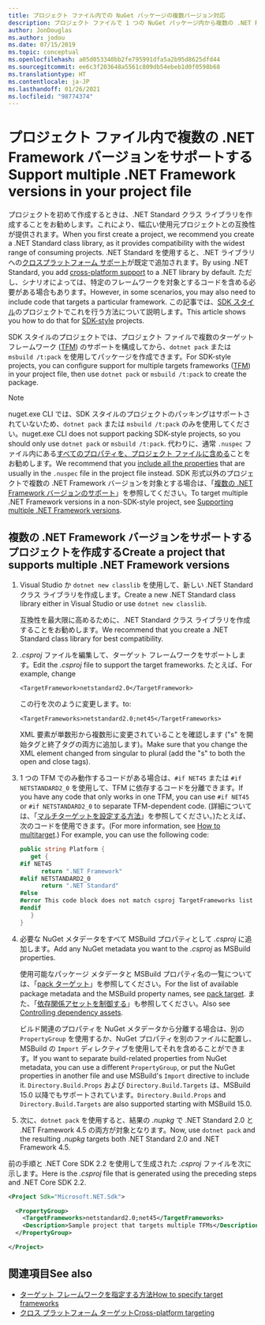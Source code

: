 ```yaml
---
title: プロジェクト ファイル内での NuGet パッケージの複数バージョン対応
description: プロジェクト ファイルで 1 つの NuGet パッケージ内から複数の .NET Framework バージョンに対応するためのさまざま方法の説明。
author: JonDouglas
ms.author: jodou
ms.date: 07/15/2019
ms.topic: conceptual
ms.openlocfilehash: a05d053340bb2fe795991dfa5a2b95d8625dfd44
ms.sourcegitcommit: ee6c3f203648a5561c809db54ebeb1d0f0598b68
ms.translationtype: HT
ms.contentlocale: ja-JP
ms.lasthandoff: 01/26/2021
ms.locfileid: "98774374"
---
```

# <a name="support-multiple-net-framework-versions-in-your-project-file"></a><span data-ttu-id="b57bd-103">プロジェクト ファイル内で複数の .NET Framework バージョンをサポートする</span><span class="sxs-lookup"><span data-stu-id="b57bd-103">Support multiple .NET Framework versions in your project file</span></span>

<span data-ttu-id="b57bd-104">プロジェクトを初めて作成するときは、.NET Standard クラス ライブラリを作成することをお勧めします。これにより、幅広い使用元プロジェクトとの互換性が提供されます。</span><span class="sxs-lookup"><span data-stu-id="b57bd-104">When you first create a project, we recommend you create a .NET Standard class library, as it provides compatibility with the widest range of consuming projects.</span></span> <span data-ttu-id="b57bd-105">.NET Standard を使用すると、.NET ライブラリへの[クロスプラットフォーム サポート](/dotnet/standard/library-guidance/cross-platform-targeting)が既定で追加されます。</span><span class="sxs-lookup"><span data-stu-id="b57bd-105">By using .NET Standard, you add [cross-platform support](/dotnet/standard/library-guidance/cross-platform-targeting) to a .NET library by default.</span></span> <span data-ttu-id="b57bd-106">ただし、シナリオによっては、特定のフレームワークを対象とするコードを含める必要がある場合もあります。</span><span class="sxs-lookup"><span data-stu-id="b57bd-106">However, in some scenarios, you may also need to include code that targets a particular framework.</span></span> <span data-ttu-id="b57bd-107">この記事では、[SDK スタイル](../resources/check-project-format.md)のプロジェクトでこれを行う方法について説明します。</span><span class="sxs-lookup"><span data-stu-id="b57bd-107">This article shows you how to do that for [SDK-style](../resources/check-project-format.md) projects.</span></span>

<span data-ttu-id="b57bd-108">SDK スタイルのプロジェクトでは、プロジェクト ファイルで複数のターゲット フレームワーク ([TFM](/dotnet/standard/frameworks)) のサポートを構成してから、`dotnet pack` または `msbuild /t:pack` を使用してパッケージを作成できます。</span><span class="sxs-lookup"><span data-stu-id="b57bd-108">For SDK-style projects, you can configure support for multiple targets frameworks ([TFM](/dotnet/standard/frameworks)) in your project file, then use `dotnet pack` or `msbuild /t:pack` to create the package.</span></span>

> [!NOTE]
> <span data-ttu-id="b57bd-109">nuget.exe CLI では、SDK スタイルのプロジェクトのパッキングはサポートされていないため、`dotnet pack` または `msbuild /t:pack` のみを使用してください。</span><span class="sxs-lookup"><span data-stu-id="b57bd-109">nuget.exe CLI does not support packing SDK-style projects, so you should only use `dotnet pack` or `msbuild /t:pack`.</span></span> <span data-ttu-id="b57bd-110">代わりに、通常 `.nuspec` ファイル内にある[すべてのプロパティを、プロジェクト ファイルに含める](../reference/msbuild-targets.md#pack-target)ことをお勧めします。</span><span class="sxs-lookup"><span data-stu-id="b57bd-110">We recommend that you [include all the properties](../reference/msbuild-targets.md#pack-target) that are usually in the `.nuspec` file in the project file instead.</span></span> <span data-ttu-id="b57bd-111">SDK 形式以外のプロジェクトで複数の .NET Framework バージョンを対象とする場合は、「[複数の .NET Framework バージョンのサポート](supporting-multiple-target-frameworks.md)」を参照してください。</span><span class="sxs-lookup"><span data-stu-id="b57bd-111">To target multiple .NET Framework versions in a non-SDK-style project, see [Supporting multiple .NET Framework versions](supporting-multiple-target-frameworks.md).</span></span>

## <a name="create-a-project-that-supports-multiple-net-framework-versions"></a><span data-ttu-id="b57bd-112">複数の .NET Framework バージョンをサポートするプロジェクトを作成する</span><span class="sxs-lookup"><span data-stu-id="b57bd-112">Create a project that supports multiple .NET Framework versions</span></span>

1. <span data-ttu-id="b57bd-113">Visual Studio か `dotnet new classlib` を使用して、新しい .NET Standard クラス ライブラリを作成します。</span><span class="sxs-lookup"><span data-stu-id="b57bd-113">Create a new .NET Standard class library either in Visual Studio or use `dotnet new classlib`.</span></span>

   <span data-ttu-id="b57bd-114">互換性を最大限に高めるために、.NET Standard クラス ライブラリを作成することをお勧めします。</span><span class="sxs-lookup"><span data-stu-id="b57bd-114">We recommend that you create a .NET Standard class library for best compatibility.</span></span>

2. <span data-ttu-id="b57bd-115">*.csproj* ファイルを編集して、ターゲット フレームワークをサポートします。</span><span class="sxs-lookup"><span data-stu-id="b57bd-115">Edit the *.csproj* file to support the target frameworks.</span></span> <span data-ttu-id="b57bd-116">たとえば、</span><span class="sxs-lookup"><span data-stu-id="b57bd-116">For example, change</span></span>
   
   `<TargetFramework>netstandard2.0</TargetFramework>`
   
   <span data-ttu-id="b57bd-117">この行を次のように変更します。</span><span class="sxs-lookup"><span data-stu-id="b57bd-117">to:</span></span>
   
   `<TargetFrameworks>netstandard2.0;net45</TargetFrameworks>`

   <span data-ttu-id="b57bd-118">XML 要素が単数形から複数形に変更されていることを確認します ("s" を開始タグと終了タグの両方に追加します)。</span><span class="sxs-lookup"><span data-stu-id="b57bd-118">Make sure that you change the XML element changed from singular to plural (add the "s" to both the open and close tags).</span></span>

3. <span data-ttu-id="b57bd-119">1 つの TFM でのみ動作するコードがある場合は、`#if NET45` または `#if NETSTANDARD2_0` を使用して、TFM に依存するコードを分離できます。</span><span class="sxs-lookup"><span data-stu-id="b57bd-119">If you have any code that only works in one TFM, you can use `#if NET45` or `#if NETSTANDARD2_0` to separate TFM-dependent code.</span></span> <span data-ttu-id="b57bd-120">(詳細については、「[マルチターゲットを設定する方法](/dotnet/core/tutorials/libraries#how-to-multitarget)」を参照してください。)たとえば、次のコードを使用できます。</span><span class="sxs-lookup"><span data-stu-id="b57bd-120">(For more information, see [How to multitarget](/dotnet/core/tutorials/libraries#how-to-multitarget).) For example, you can use the following code:</span></span>

   ```csharp
   public string Platform {
      get {
   #if NET45
         return ".NET Framework"
   #elif NETSTANDARD2_0
         return ".NET Standard"
   #else
   #error This code block does not match csproj TargetFrameworks list
   #endif
      }
   }
   ```

4. <span data-ttu-id="b57bd-121">必要な NuGet メタデータをすべて MSBuild プロパティとして *.csproj* に追加します。</span><span class="sxs-lookup"><span data-stu-id="b57bd-121">Add any NuGet metadata you want to the *.csproj* as MSBuild properties.</span></span>

   <span data-ttu-id="b57bd-122">使用可能なパッケージ メタデータと MSBuild プロパティ名の一覧については、「[pack ターゲット](../reference/msbuild-targets.md#pack-target)」を参照してください。</span><span class="sxs-lookup"><span data-stu-id="b57bd-122">For the list of available package metadata and the MSBuild property names, see [pack target](../reference/msbuild-targets.md#pack-target).</span></span> <span data-ttu-id="b57bd-123">また、「[依存関係アセットを制御する](../consume-packages/package-references-in-project-files.md#controlling-dependency-assets)」も参照してください。</span><span class="sxs-lookup"><span data-stu-id="b57bd-123">Also see [Controlling dependency assets](../consume-packages/package-references-in-project-files.md#controlling-dependency-assets).</span></span>

   <span data-ttu-id="b57bd-124">ビルド関連のプロパティを NuGet メタデータから分離する場合は、別の `PropertyGroup` を使用するか、NuGet プロパティを別のファイルに配置し、MSBuild の `Import` ディレクティブを使用してそれを含めることができます。</span><span class="sxs-lookup"><span data-stu-id="b57bd-124">If you want to separate build-related properties from NuGet metadata, you can use a different `PropertyGroup`, or put the NuGet properties in another file and use MSBuild's `Import` directive to include it.</span></span> <span data-ttu-id="b57bd-125">`Directory.Build.Props` および `Directory.Build.Targets` は、MSBuild 15.0 以降でもサポートされています。</span><span class="sxs-lookup"><span data-stu-id="b57bd-125">`Directory.Build.Props` and `Directory.Build.Targets` are also supported starting with MSBuild 15.0.</span></span>

5. <span data-ttu-id="b57bd-126">次に、`dotnet pack` を使用すると、結果の *.nupkg* で .NET Standard 2.0 と .NET Framework 4.5 の両方が対象となります。</span><span class="sxs-lookup"><span data-stu-id="b57bd-126">Now, use `dotnet pack` and the resulting *.nupkg* targets both .NET Standard 2.0 and .NET Framework 4.5.</span></span>

<span data-ttu-id="b57bd-127">前の手順と .NET Core SDK 2.2 を使用して生成された *.csproj* ファイルを次に示します。</span><span class="sxs-lookup"><span data-stu-id="b57bd-127">Here is the *.csproj* file that is generated using the preceding steps and .NET Core SDK 2.2.</span></span>

```xml
<Project Sdk="Microsoft.NET.Sdk">

  <PropertyGroup>
    <TargetFrameworks>netstandard2.0;net45</TargetFrameworks>
    <Description>Sample project that targets multiple TFMs</Description>
  </PropertyGroup>

</Project>
```

## <a name="see-also"></a><span data-ttu-id="b57bd-128">関連項目</span><span class="sxs-lookup"><span data-stu-id="b57bd-128">See also</span></span>

* [<span data-ttu-id="b57bd-129">ターゲット フレームワークを指定する方法</span><span class="sxs-lookup"><span data-stu-id="b57bd-129">How to specify target frameworks</span></span>](/dotnet/standard/frameworks#how-to-specify-target-frameworks)
* [<span data-ttu-id="b57bd-130">クロス プラットフォーム ターゲット</span><span class="sxs-lookup"><span data-stu-id="b57bd-130">Cross-platform targeting</span></span>](/dotnet/standard/library-guidance/cross-platform-targeting)
